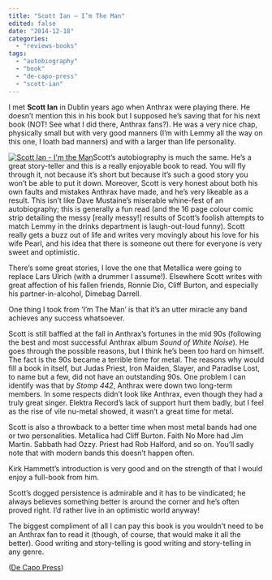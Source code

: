 ```yaml
---
title: "Scott Ian – I’m The Man"
edited: false
date: "2014-12-18"
categories:
  - "reviews-books"
tags:
  - "autobiography"
  - "book"
  - "de-capo-press"
  - "scott-ian"
---
```


I met **Scott Ian** in Dublin years ago when Anthrax were playing there. He doesn’t mention this in his book but I supposed he’s saving that for his next book (NOT! See what I did there, Anthrax fans?). He was a very nice chap, physically small but with very good manners (I’m with Lemmy all the way on this one, I loath bad manners) and with a larger than life personality.

[![Scott Ian - I'm the Man](https://hellbound.ca/wp-content/uploads/2014/12/Ian.jpg)](https://hellbound.ca/wp-content/uploads/2014/12/Ian.jpg)Scott’s autobiography is much the same. He’s a great story-teller and this is a really enjoyable book to read. You will fly through it, not because it’s short but because it’s such a good story you won’t be able to put it down. Moreover, Scott is very honest about both his own faults and mistakes Anthrax have made, and he’s very likeable as a result. This isn’t like Dave Mustaine’s miserable whine-fest of an autobiography; this is generally a fun read (and the 16 page colour comic strip detailing the messy \[really messy!\] results of Scott’s foolish attempts to match Lemmy in the drinks department is laugh-out-loud funny). Scott really gets a buzz out of life and writes very movingly about his love for his wife Pearl, and his idea that there is someone out there for everyone is very sweet and optimistic.

There’s some great stories, I love the one that Metallica were going to replace Lars Ulrich (with a drummer I assume!). Elsewhere Scott writes with great affection of his fallen friends, Ronnie Dio, Cliff Burton, and especially his partner-in-alcohol, Dimebag Darrell.

One thing I took from ‘I’m The Man’ is that it’s an utter miracle any band achieves any success whatsoever.

Scott is still baffled at the fall in Anthrax’s fortunes in the mid 90s (following the best and most successful Anthrax album _Sound of White Noise_). He goes through the possible reasons, but I think he’s been too hard on himself. The fact is the 90s became a terrible time for metal. The reasons why would fill a book in itself, but Judas Priest, Iron Maiden, Slayer, and Paradise Lost, to name but a few, did not have an outstanding 90s. One problem I can identify was that by _Stomp 442_, Anthrax were down two long-term members. In some respects didn’t look like Anthrax, even though they had a truly great singer. Elektra Record’s lack of support hurt them badly, but I feel as the rise of vile nu-metal showed, it wasn’t a great time for metal.

Scott is also a throwback to a better time when most metal bands had one or two personalities. Metallica had Cliff Burton. Faith No More had Jim Martin. Sabbath had Ozzy. Priest had Rob Halford, and so on. You’ll sadly note that with modern bands this doesn’t happen often.

Kirk Hammett’s introduction is very good and on the strength of that I would enjoy a full-book from him.

Scott’s dogged persistence is admirable and it has to be vindicated; he always believes something better is around the corner and he’s often proved right. I’d rather live in an optimistic world anyway!

The biggest compliment of all I can pay this book is you wouldn’t need to be an Anthrax fan to read it (though, of course, that would make it all the better). Good writing and story-telling is good writing and story-telling in any genre.

([De Capo Press](http://www.dacapopress.com/book/hardcover/im-the-man/9780306823343))
